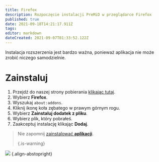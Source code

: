```yaml
---
title: Firefox
description: Rozpoczęcie instalacji PreMiD w przeglądarce Firefox
published: true
date: 2021-09-18T14:21:17.911Z
tags: 
editor: markdown
dateCreated: 2021-09-07T01:33:52.122Z
---
```


Instalacja rozszerzenia jest bardzo ważna, ponieważ aplikacja nie może zrobić niczego samodzielnie.

# Zainstaluj
1. Przejdź do naszej strony pobierania [klikając tutaj](https://premid.app/downloads).
2. Wybierz **Firefox**.
3. Wyszukaj `about:addons`.
4. Kliknij ikonę koła zębatego w prawym górnym rogu.
5. Wybierz **Zainstaluj dodatek z pliku**.
6. Wybierz plik, który pobrałeś.
7. Zaakceptuj instalację klikając **Dodaj**.

> Nie zapomnij [zainstalować **aplikacji**](/install). 
> 
> {.is-warning}

![](https://img.icons8.com/color/2x/firefox.png) {.align-abstopright}